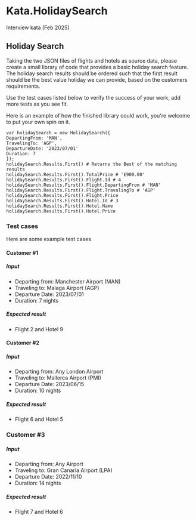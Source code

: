 # Kata.HolidaySearch
Interview kata (Feb 2025)


## Holiday Search
Taking the two JSON files of flights and hotels as source data, please create a
small library of code that provides a basic holiday search feature.
The holiday search results should be ordered such that the first result should
be the best value holiday we can provide, based on the customers
requirements.

Use the test cases listed below to verify the success of your work, add more
tests as you see fit.

Here is an example of how the finished library could work, you're welcome to
put your own spin on it.

```
var holidaySearch = new HolidaySearch({
DepartingFrom: 'MAN',
TravelingTo: 'AGP',
DepartureDate: '2023/07/01'
Duration: 7
});
holidaySearch.Results.First() # Returns the Best of the matching results
holidaySearch.Results.First().TotalPrice # '£900.00'
holidaySearch.Results.First().Flight.Id # 4
holidaySearch.Results.First().Flight.DepartingFrom # 'MAN'
holidaySearch.Results.First().Flight.TravalingTo # 'AGP'
holidaySearch.Results.First().Flight.Price
holidaySearch.Results.First().Hotel.Id # 3
holidaySearch.Results.First().Hotel.Name
holidaySearch.Results.First().Hotel.Price
```


### Test cases
Here are some example test cases
#### Customer #1
##### Input
* Departing from: Manchester Airport (MAN)
* Traveling to: Malaga Airport (AGP)
* Departure Date: 2023/07/01
* Duration: 7 nights
##### Expected result
* Flight 2 and Hotel 9
#### Customer #2
##### Input

* Departing from: Any London Airport
* Traveling to: Mallorca Airport (PMI)
* Departure Date: 2023/06/15
* Duration: 10 nights
##### Expected result
* Flight 6 and Hotel 5
### Customer #3
##### Input
* Departing from: Any Airport
* Traveling to: Gran Canaria Airport (LPA)
* Departure Date: 2022/11/10
* Duration: 14 nights
##### Expected result
* Flight 7 and Hotel 6
